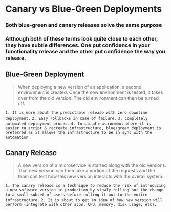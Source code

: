 # Canary vs Blue-Green Deployments

### Both blue-green and canary releases solve the same purpose

### Although both of these terms look quite close to each other, they have subtle differences. One put confidence in your functionality release and the other put confidence the way you release.


## Blue-Green Deployment 
> When deploying a new version of an application, a second environment is created. Once the new environment is tested, it takes over from the old version. The old environment can then be turned off.

`1. It is more about the predictable release with zero downtime deployment.`
`2. Easy rollbacks in case of failure.`
`3. Completely automated deployment process`
`4. In cloud environment where it is easier to script & recreate infrastructure, blue/green deployment is preferred as it allows the infrastructure to be in sync with the automation`

## Canary Release 
> A new version of a microservice is started along with the old versions. That new version can then take a portion of the requests and the team can test how this new version interacts with the overall system.

`1. The canary release is a technique to reduce the risk of introducing a new software version in production by slowly rolling out the change to a small subset of users before rolling it out to the entire infrastructure.`
`2. It is about to get an idea of how new version will perform (integrate with other apps, CPU, memory, disk usage, etc).`



